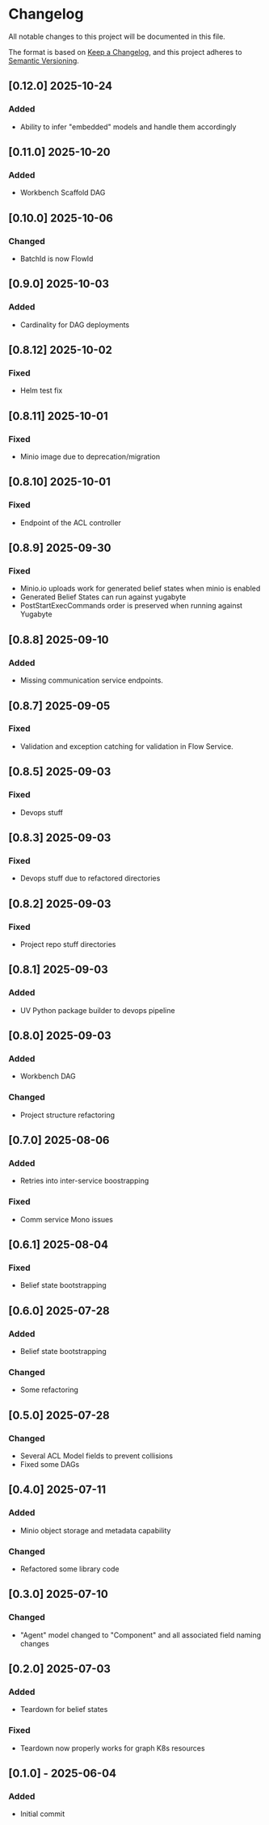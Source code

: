 # Changelog

All notable changes to this project will be documented in this file.

The format is based on [Keep a Changelog](https://keepachangelog.com/en/1.0.0/),
and this project adheres to [Semantic Versioning](https://semver.org/spec/v2.0.0.html).

## [0.12.0] 2025-10-24
### Added
- Ability to infer "embedded" models and handle them accordingly

## [0.11.0] 2025-10-20
### Added
- Workbench Scaffold DAG

## [0.10.0] 2025-10-06
### Changed
- BatchId is now FlowId

## [0.9.0] 2025-10-03
### Added
- Cardinality for DAG deployments

## [0.8.12] 2025-10-02
### Fixed
- Helm test fix

## [0.8.11] 2025-10-01
### Fixed
- Minio image due to deprecation/migration

## [0.8.10] 2025-10-01
### Fixed
- Endpoint of the ACL controller

## [0.8.9] 2025-09-30
### Fixed
- Minio.io uploads work for generated belief states when minio is enabled
- Generated Belief States can run against yugabyte
- PostStartExecCommands order is preserved when running against Yugabyte

## [0.8.8] 2025-09-10
### Added
- Missing communication service endpoints.

## [0.8.7] 2025-09-05
### Fixed
- Validation and exception catching for validation in Flow Service.

## [0.8.5] 2025-09-03
### Fixed
- Devops stuff

## [0.8.3] 2025-09-03
### Fixed
- Devops stuff due to refactored directories

## [0.8.2] 2025-09-03
### Fixed
- Project repo stuff directories

## [0.8.1] 2025-09-03
### Added
- UV Python package builder to devops pipeline

## [0.8.0] 2025-09-03
### Added
- Workbench DAG
### Changed
- Project structure refactoring

## [0.7.0] 2025-08-06
### Added
- Retries into inter-service boostrapping
### Fixed
- Comm service Mono issues

## [0.6.1] 2025-08-04
### Fixed
- Belief state bootstrapping

## [0.6.0] 2025-07-28
### Added
- Belief state bootstrapping
### Changed
- Some refactoring

## [0.5.0] 2025-07-28
### Changed
- Several ACL Model fields to prevent collisions
- Fixed some DAGs

## [0.4.0] 2025-07-11
### Added
- Minio object storage and metadata capability
### Changed
- Refactored some library code

## [0.3.0] 2025-07-10
### Changed
- "Agent" model changed to "Component" and all associated field naming changes

## [0.2.0] 2025-07-03
### Added
- Teardown for belief states
### Fixed
- Teardown now properly works for graph K8s resources

## [0.1.0] - 2025-06-04
### Added
- Initial commit
